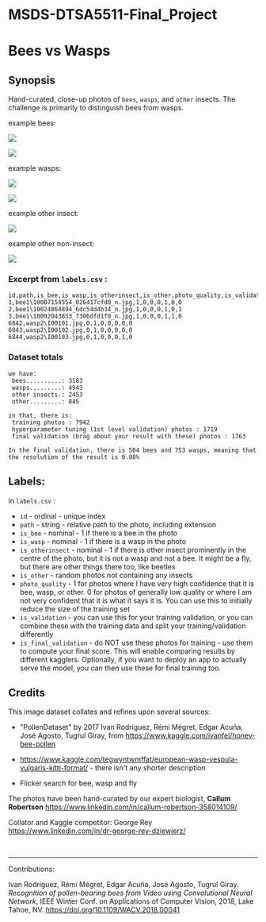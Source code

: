 # MSDS-DTSA5511-Final_Project

# Bees vs Wasps

## Synopsis

Hand-curated, close-up photos of `bees`, `wasps`, and `other` insects. The challenge is primarily to distinguish bees from wasps. 



example bees:

![](bee1\685678518_7a083747c0_n.jpg)

![](bee1/538730529_972152fca5_n.jpg)

example wasps:

![](wasp1/34700343463_fa76e5717d_n.jpg)

![](wasp1/35389182570_0ce4cf3d78_n.jpg)



example other insect:

![](other_insect\7502975336_ec630a5fc2_w.jpg)



example other non-insect:

![](other_noinsect\567997.jpg)



### Excerpt from `labels.csv` :

```
id,path,is_bee,is_wasp,is_otherinsect,is_other,photo_quality,is_validation,is_final_validation
1,bee1\10007154554_026417cfd0_n.jpg,1,0,0,0,1,0,0
2,bee1\10024864894_6dc54d4b34_n.jpg,1,0,0,0,1,0,1
3,bee1\10092043833_7306dfd1f0_n.jpg,1,0,0,0,1,1,0
6842,wasp2\I00101.jpg,0,1,0,0,0,0,0
6843,wasp2\I00102.jpg,0,1,0,0,0,0,0
6844,wasp2\I00103.jpg,0,1,0,0,0,1,0
```

### Dataset totals

```
we have:
 bees..........: 3183
 wasps.........: 4943
 other insects.: 2453
 other.........: 845

in that, there is:
 training photos : 7942
 hyperparameter tuning (1st level validation) photos : 1719
 final validation (brag about your result with these) photos : 1763

In the final validation, there is 504 bees and 753 wasps, meaning that the resolution of the result is 0.08%
```



## Labels:

in `labels.csv` : 

* `id` - ordinal - unique index
* `path` - string - relative path to the photo, including extension
* `is_bee` - nominal - 1 if there is a bee in the photo
* `is_wasp` - nominal - 1 if there is a wasp in the photo
* `is_otherinsect` - nominal - 1 if there is other insect prominently in the centre of the photo, but it is not a wasp and not a bee. It might be a fly, but there are other things there too, like beetles
* `is_other` - random photos not containing any insects
* `photo_quality` - 1 for photos where I have very high confidence that it is bee, wasp, or other. 0 for photos of generally low quality or where I am not very confident that it is what it says it is. You can use this to initially reduce the size of the training set
* `is_validation` - you can use this for your training validation, or you can combine these with the training data and split your training/validation differently
* `is_final_validation` - do NOT use these photos for training - use them to compute your final score. This will enable comparing results by different kagglers. Optionally, if you want to deploy an app to actually serve the model, you can then use these for final training too.





## Credits

This image dataset collates and refines upon several sources:

* "PollenDataset" by 2017 Ivan Rodriguez, Rémi Mégret, Edgar Acuña, José Agosto, Tugrul Giray, from https://www.kaggle.com/ivanfel/honey-bee-pollen

* https://www.kaggle.com/tegwyntwmffat/european-wasp-vespula-vulgaris-kitti-format/  - there isn't any shorter description
* Flicker search for bee, wasp and fly



The photos have been hand-curated by our expert biologist, **Callum Robertson** https://www.linkedin.com/in/callum-robertson-358014109/

Collator and Kaggle competitor: George Rey https://www.linkedin.com/in/dr-george-rey-dziewierz/

​	

---

Contributions:

Ivan Rodriguez, Rémi Mégret, Edgar Acuña, José Agosto, Tugrul Giray. _Recognition of pollen-bearing bees from Video using Convolutional Neural Network_, IEEE Winter Conf. on Applications of Computer Vision, 2018, Lake Tahoe, NV. https://doi.org/10.1109/WACV.2018.00041

